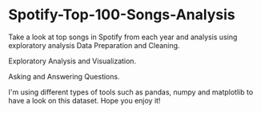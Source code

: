 # Spotify-Top-100-Songs-Analysis
Take a look at top songs in Spotify from each year and analysis using exploratory analysis
 Data Preparation and Cleaning.
 
Exploratory Analysis and Visualization.
 
Asking and Answering Questions.


I'm using different types of tools such as pandas, numpy and matplotlib to have a look on this dataset. Hope you enjoy it!
